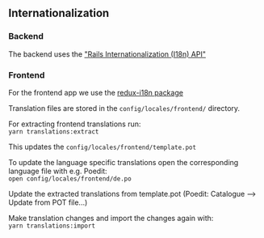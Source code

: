## Internationalization

### Backend

The backend uses the ["Rails Internationalization (I18n) API"](http://guides.rubyonrails.org/i18n.html)

### Frontend

For the frontend app we use the [redux-i18n package](https://github.com/APSL/redux-i18n)

Translation files are stored in the ```config/locales/frontend/``` directory.

For extracting frontend translations run:  
```yarn translations:extract```  

This updates the ```config/locales/frontend/template.pot```

To update the language specific translations open the corresponding language file with e.g. Poedit:  
```open config/locales/frontend/de.po```

Update the extracted translations from template.pot (Poedit: Catalogue --> Update from POT file...)

Make translation changes and import the changes again with:  
```yarn translations:import```

